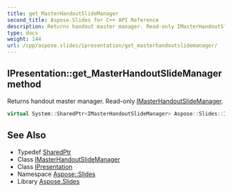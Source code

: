 ```yaml
---
title: get_MasterHandoutSlideManager
second_title: Aspose.Slides for C++ API Reference
description: Returns handout master manager. Read-only IMasterHandoutSlideManager.
type: docs
weight: 144
url: /cpp/aspose.slides/ipresentation/get_masterhandoutslidemanager/
---
```

## IPresentation::get_MasterHandoutSlideManager method


Returns handout master manager. Read-only [IMasterHandoutSlideManager](../../imasterhandoutslidemanager/).

```cpp
virtual System::SharedPtr<IMasterHandoutSlideManager> Aspose::Slides::IPresentation::get_MasterHandoutSlideManager()=0
```

## See Also

* Typedef [SharedPtr](../../../system/sharedptr/)
* Class [IMasterHandoutSlideManager](../../imasterhandoutslidemanager/)
* Class [IPresentation](../)
* Namespace [Aspose::Slides](../../)
* Library [Aspose.Slides](../../../)
